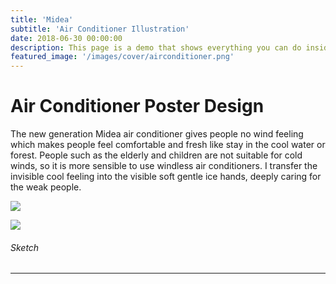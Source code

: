 ```yaml
---
title: 'Midea'
subtitle: 'Air Conditioner Illustration'
date: 2018-06-30 00:00:00
description: This page is a demo that shows everything you can do inside portfolio and blog posts.
featured_image: '/images/cover/airconditioner.png'
---
```


# Air Conditioner Poster Design
The new generation Midea air conditioner gives people no wind feeling which makes people feel comfortable and fresh like stay in the cool water or forest. 
People such as the elderly and children are not suitable for cold winds, so it is more sensible to use windless air conditioners. 
I transfer the invisible cool feeling into the visible soft gentle ice hands, deeply caring for the weak people.

![]({{site.baseurl}}/images/midea/illustration.jpg)

![]({{site.baseurl}}/images/midea/sketch.jpg)
###### Sketch

---
